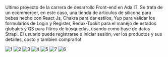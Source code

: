 Ultimo proyecto de la carrera de desarrollo Front-end en Ada IT. Se trata de un ecommercer, en este caso, una tienda de articulos de silicona para bebes 
hecho con React Js, Chakra para dar estilos, Yup para validar los formularios de Login y Register, Redux-Tookit para el manejo de estados globales 
y QS para filtros de búsquedas, usando como base de datos Strapi. El usuario puede registrarse o iniciar sesión, ver los productos y sus detalles,
costo y tambien comprarlo!


![1](https://user-images.githubusercontent.com/90359143/188336564-cfaeb2a6-a824-4592-8ee1-98fe8d798d9b.png)
![2](https://user-images.githubusercontent.com/90359143/188336568-0c2ade6d-c615-4960-835f-3b27eb293f00.png)
![3](https://user-images.githubusercontent.com/90359143/188336569-7f8dcce8-16d6-46fc-9d45-958f19c01644.png)
![4](https://user-images.githubusercontent.com/90359143/188336572-adf610f2-cdf1-47dc-9d1b-bf779f3dfcdb.png)
![5](https://user-images.githubusercontent.com/90359143/188336573-c68ffe78-5910-40a4-a092-d9e9c3380f24.png)
![7](https://user-images.githubusercontent.com/90359143/188336575-8e6dd7b2-9db9-43dd-8d50-2ae7526c179a.png)
![6](https://user-images.githubusercontent.com/90359143/188336574-f30ce491-15e8-49e2-af1e-32c819d88196.png)
